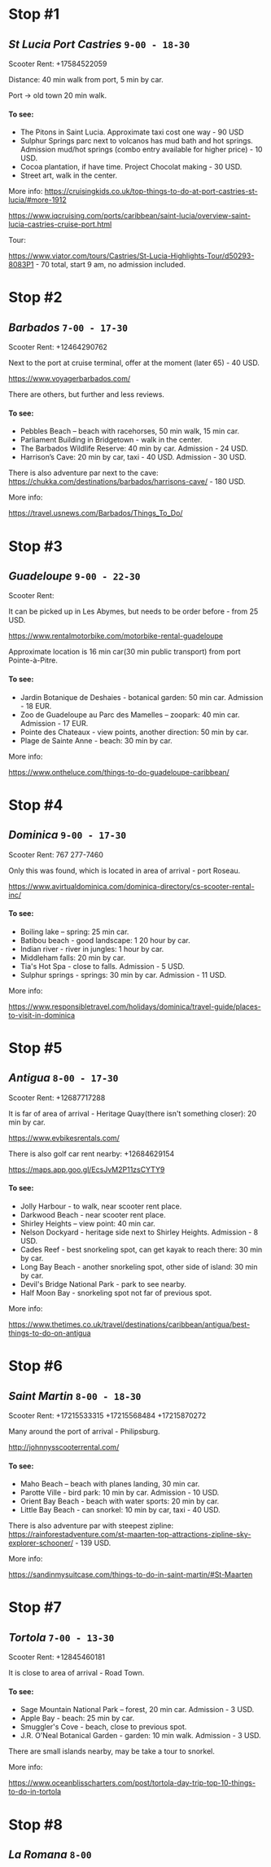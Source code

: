 # Stop #1
## _St Lucia Port Castries_ ```9-00 - 18-30```

Scooter Rent: +17584522059

Distance: 40 min walk from port, 5 min by car.

Port -> old town 20 min walk.

####  To see:
- The Pitons in Saint Lucia. Approximate taxi cost one way - 90 USD
- Sulphur Springs parc next to volcanos has mud bath and hot springs. Admission mud/hot springs
  (combo entry available for higher price) - 10 USD.
- Cocoa plantation, if have time. Project Chocolat making - 30 USD.
- Street art, walk in the center.

More info:
https://cruisingkids.co.uk/top-things-to-do-at-port-castries-st-lucia/#more-1912

https://www.iqcruising.com/ports/caribbean/saint-lucia/overview-saint-lucia-castries-cruise-port.html

Tour:

https://www.viator.com/tours/Castries/St-Lucia-Highlights-Tour/d50293-8083P1 - 70 total, start 9 am, no admission
included.

# Stop #2
## _Barbados_ ```7-00 - 17-30```

Scooter Rent: +12464290762

Next to the port at cruise terminal, offer at the moment (later 65) - 40 USD.

https://www.voyagerbarbados.com/

There are others, but further and less reviews.

####  To see:
- Pebbles Beach – beach with racehorses, 50 min walk, 15 min car.
- Parliament Building in Bridgetown - walk in the center.
- The Barbados Wildlife Reserve: 40 min by car. Admission - 24 USD.
- Harrison’s Cave: 20 min by car, taxi - 40 USD. Admission - 30 USD.

There is also adventure par next to the cave:
https://chukka.com/destinations/barbados/harrisons-cave/ - 180 USD.

More info:

https://travel.usnews.com/Barbados/Things_To_Do/

# Stop #3
## _Guadeloupe_ ```9-00 - 22-30```

Scooter Rent:

It can be picked up in Les Abymes, but needs to be order before - from 25 USD.

https://www.rentalmotorbike.com/motorbike-rental-guadeloupe

Approximate location is 16 min car(30 min public transport) from port Pointe-à-Pitre.

####  To see:
- Jardin Botanique de Deshaies - botanical garden: 50 min car. Admission - 18 EUR.
- Zoo de Guadeloupe au Parc des Mamelles – zoopark: 40 min car. Admission - 17 EUR.
- Pointe des Chateaux - view points, another direction: 50 min by car.
- Plage de Sainte Anne - beach: 30 min by car.


More info:

https://www.ontheluce.com/things-to-do-guadeloupe-caribbean/

# Stop #4
## _Dominica_ ```9-00 - 17-30```

Scooter Rent: 767 277-7460

Only this was found, which is located in area of arrival - port Roseau.

https://www.avirtualdominica.com/dominica-directory/cs-scooter-rental-inc/

####  To see:
- Boiling lake – spring: 25 min car.
- Batibou beach - good landscape: 1 20 hour by car.
- Indian river -  river in jungles: 1 hour by car.
- Middleham falls: 20 min by car.
- Tia's Hot Spa - close to falls. Admission - 5 USD.
- Sulphur springs - springs: 30 min by car. Admission - 11 USD.


More info:

https://www.responsibletravel.com/holidays/dominica/travel-guide/places-to-visit-in-dominica

# Stop #5
## _Antigua_ ```8-00 - 17-30```

Scooter Rent: +12687717288

It is far of area of arrival - Heritage Quay(there isn't something closer): 20 min by car.

https://www.evbikesrentals.com/

There is also golf car rent nearby: +12684629154

https://maps.app.goo.gl/EcsJvM2P11zsCYTY9

####  To see:
- Jolly Harbour - to walk, near scooter rent place.
- Darkwood Beach - near scooter rent place.
- Shirley Heights – view point: 40 min car.
- Nelson Dockyard - heritage side next to Shirley Heights. Admission - 8 USD.
- Cades Reef - best snorkeling spot, can get kayak to reach there: 30 min by car.
- Long Bay Beach - another snorkeling spot, other side of island: 30 min by car.
- Devil's Bridge National Park - park to see nearby.
- Half Moon Bay - snorkeling spot not far of previous spot.


More info:

https://www.thetimes.co.uk/travel/destinations/caribbean/antigua/best-things-to-do-on-antigua

# Stop #6
## _Saint Martin_ ```8-00 - 18-30```

Scooter Rent: +17215533315
+17215568484
+17215870272

Many around the port of arrival - Philipsburg.

http://johnnysscooterrental.com/

####  To see:
- Maho Beach – beach with planes landing, 30 min car.
- Parotte Ville - bird park: 10 min by car. Admission - 10 USD.
- Orient Bay Beach - beach with water sports: 20 min by car.
- Little Bay Beach - can snorkel: 10 min by car, taxi - 40 USD.

There is also adventure par with steepest zipline:
https://rainforestadventure.com/st-maarten-top-attractions-zipline-sky-explorer-schooner/ - 139 USD.

More info:

https://sandinmysuitcase.com/things-to-do-in-saint-martin/#St-Maarten

# Stop #7
## _Tortola_ ```7-00 - 13-30```

Scooter Rent: +12845460181

It is close to area of arrival - Road Town.


####  To see:
- Sage Mountain National Park – forest, 20 min car. Admission - 3 USD.
- Apple Bay - beach: 25 min by car.
- Smuggler's Cove - beach, close to previous spot.
- J.R. O’Neal Botanical Garden - garden: 10 min walk. Admission - 3 USD.

There are small islands nearby, may be take a tour to snorkel.

More info:

https://www.oceanblisscharters.com/post/tortola-day-trip-top-10-things-to-do-in-tortola

# Stop #8
## _La Romana_ ```8-00```
